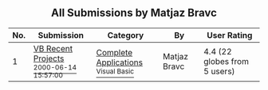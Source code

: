 ﻿<div align="center">

## All Submissions by Matjaz Bravc

</div>

No.  | Submission | Category | By   | User Rating
---- | ---------- | -------- | ---- | -----------
1 | [VB Recent Projects<br /><sup>2000-06-14 15:57:00</sup>](https://github.com/Planet-Source-Code/matjaz-bravc-vb-recent-projects__1-9618) | [Complete Applications<br /><sup>Visual Basic</sup>](../ByCategory/complete-applications__1-27.md) | Matjaz Bravc | 4.4 (22 globes from 5 users)
